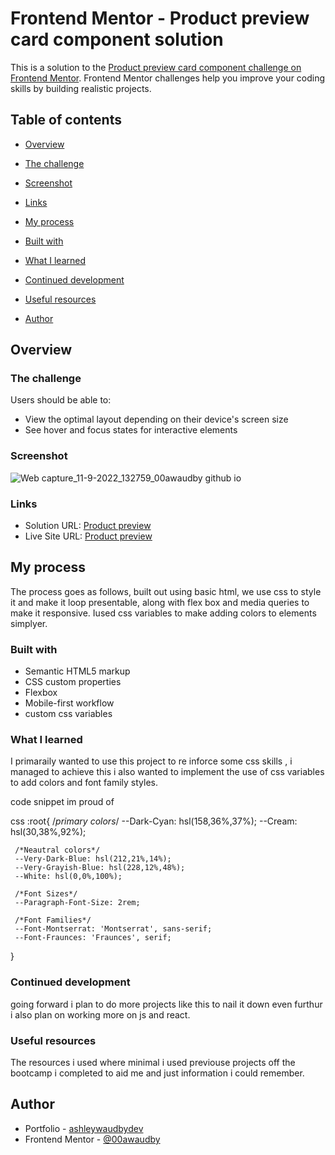 # Frontend Mentor - Product preview card component solution

This is a solution to the [Product preview card component challenge on Frontend Mentor](https://www.frontendmentor.io/challenges/product-preview-card-component-GO7UmttRfa). Frontend Mentor challenges help you improve your coding skills by building realistic projects. 

## Table of contents

- [Overview](#overview)

- [The challenge](#the-challenge)

- [Screenshot](#screenshot)

- [Links](#links)

- [My process](#my-process)

- [Built with](#built-with)

- [What I learned](#what-i-learned)

- [Continued development](#continued-development)

- [Useful resources](#useful-resources)

- [Author](#author)




## Overview

### The challenge

Users should be able to:

- View the optimal layout depending on their device's screen size
- See hover and focus states for interactive elements

### Screenshot

![Web capture_11-9-2022_132759_00awaudby github io](https://user-images.githubusercontent.com/84845712/189527690-5d9e76cd-f164-4573-bb47-e1f7e5fa5650.jpeg)


### Links

- Solution URL: [Product preview](https://www.frontendmentor.io/solutions/product-preview-card-FHumuDZ4dz)
- Live Site URL: [Product preview](https://ashleywaudbydev.github.io/product-preview/)

## My process

The process goes as follows, built out using basic html, we use css to style it and make it loop presentable, along with flex box and media queries to make it responsive. Iused css variables to make adding colors to elements simplyer.

### Built with

- Semantic HTML5 markup
- CSS custom properties
- Flexbox
- Mobile-first workflow
- custom css variables




### What I learned

I primaraily wanted to use this project to re inforce some css skills , i managed to achieve this i also wanted to implement the use of css variables to add colors and font family styles.

code snippet im proud of

css
:root{
    /*primary colors*/
    --Dark-Cyan: hsl(158,36%,37%);
    --Cream: hsl(30,38%,92%);

     /*Neautral colors*/
     --Very-Dark-Blue: hsl(212,21%,14%);
     --Very-Grayish-Blue: hsl(228,12%,48%);
     --White: hsl(0,0%,100%);

     /*Font Sizes*/
     --Paragraph-Font-Size: 2rem;

     /*Font Families*/
     --Font-Montserrat: 'Montserrat', sans-serif;
     --Font-Fraunces: 'Fraunces', serif;


}



### Continued development

going forward i plan to do more projects like this to nail it down even furthur i also plan on working more on js and react.


### Useful resources

The resources i used where minimal i used previouse projects off the bootcamp i completed to aid me and just information i could remember.

## Author


- Portfolio - [ashleywaudbydev](https://ashleywaudbydev.github.io/Portfolio/)
- Frontend Mentor - [@00awaudby](https://www.frontendmentor.io/profile/00awaudby)







